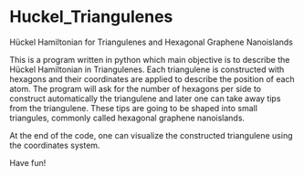 # Huckel_Triangulenes
Hückel Hamiltonian for Triangulenes and Hexagonal Graphene Nanoislands

This is a program written in python which main objective is to describe the Hückel Hamiltonian in Triangulenes. Each triangulene is constructed with hexagons and their coordinates are applied to describe the position of each atom. The program will ask for the number of hexagons per side to construct automatically the triangulene and later one can take away tips from the triangulene.
These tips are going to be shaped into small triangules, commonly called hexagonal graphene nanoislands.

At the end of the code, one can visualize the constructed triangulene using the coordinates system.


Have fun!
